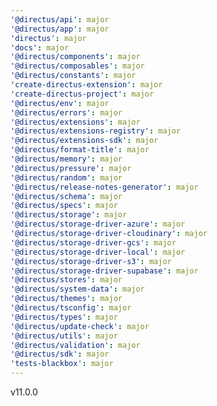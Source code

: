 ```yaml
---
'@directus/api': major
'@directus/app': major
'directus': major
'docs': major
'@directus/components': major
'@directus/composables': major
'@directus/constants': major
'create-directus-extension': major
'create-directus-project': major
'@directus/env': major
'@directus/errors': major
'@directus/extensions': major
'@directus/extensions-registry': major
'@directus/extensions-sdk': major
'@directus/format-title': major
'@directus/memory': major
'@directus/pressure': major
'@directus/random': major
'@directus/release-notes-generator': major
'@directus/schema': major
'@directus/specs': major
'@directus/storage': major
'@directus/storage-driver-azure': major
'@directus/storage-driver-cloudinary': major
'@directus/storage-driver-gcs': major
'@directus/storage-driver-local': major
'@directus/storage-driver-s3': major
'@directus/storage-driver-supabase': major
'@directus/stores': major
'@directus/system-data': major
'@directus/themes': major
'@directus/tsconfig': major
'@directus/types': major
'@directus/update-check': major
'@directus/utils': major
'@directus/validation': major
'@directus/sdk': major
'tests-blackbox': major
---
```


v11.0.0
